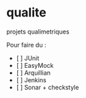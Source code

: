 # qualite
projets qualimetriques

Pour faire du :
- [ ] JUnit
- [ ] EasyMock
- [ ] Arquillian
- [ ] Jenkins
- [ ] Sonar + checkstyle
